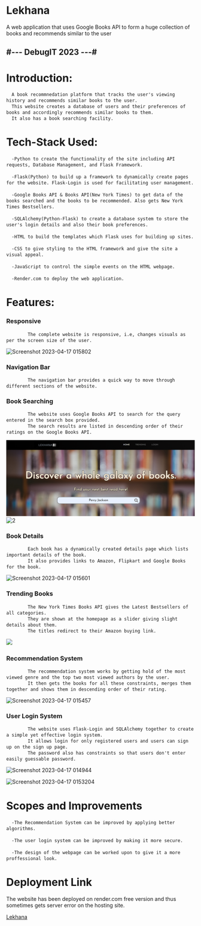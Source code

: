 # Lekhana
A web application that uses Google Books API to form a huge collection of books and recommends similar to the user

## #--- DebugIT 2023 ---#

# Introduction: 

      A book recommnedation platform that tracks the user's viewing history and recommends similar books to the user.
      This website creates a database of users and their preferences of books and accordingly recommends similar books to them.
      It also has a book searching facility.
      

# Tech-Stack Used:

      -Python to create the functionality of the site including API requests, Database Management, and Flask Framework.
      
      -Flask(Python) to build up a framework to dynamically create pages for the website. Flask-Login is used for facilitating user management.
      
      -Google Books API & Books API(New York Times) to get data of the books searched and the books to be recommended. Also gets New York Times Bestsellers.
      
      -SQLAlchemy(Python-Flask) to create a database system to store the user's login details and also their book preferences.
      
      -HTML to build the templates which Flask uses for building up sites.
      
      -CSS to give styling to the HTML framework and give the site a visual appeal.
      
      -JavaScript to control the simple events on the HTML webpage.
      
      -Render.com to deploy the web application.
      
# Features:

### Responsive
            The complete website is responsive, i.e, changes visuals as per the screen size of the user.
   ![Screenshot 2023-04-17 015802](https://user-images.githubusercontent.com/129510465/232340302-935305fb-4c77-4d44-9b32-d38a176627ff.png)

            
      
### Navigation Bar
            The navigation bar provides a quick way to move through different sections of the website.
         
### Book Searching
            The website uses Google Books API to search for the query entered in the search box provided.
            The search results are listed in descending order of their ratings on the Google Books API.
            
![Book Searching](1.png)
![2](https://user-images.githubusercontent.com/129510465/232339734-7313a8c5-7fb3-4af1-a910-ffe6f115a797.png)

          
### Book Details
            Each book has a dynamically created details page which lists important details of the book.
            It also provides links to Amazon, Flipkart and Google Books for the book.
            
   ![Screenshot 2023-04-17 015601](https://user-images.githubusercontent.com/129510465/232340209-b3f1e300-648b-49d2-9a4e-e5482bdbaed1.png)

            
            
            
            
### Trending Books
            The New York Times Books API gives the Latest Bestsellers of all categories.
            They are shown at the homepage as a slider giving slight details about them.
            The titles redirect to their Amazon buying link.
   ![](https://user-images.githubusercontent.com/129510465/232339741-d3d03dcf-9cf5-4838-b76d-c0f883cc633f.png)

            
### Recommendation System
            The recommendation system works by getting hold of the most viewed genre and the top two most viewed authors by the user.
            It then gets the books for all these constraints, merges them together and shows them in descending order of their rating.
             
   ![Screenshot 2023-04-17 015457](https://user-images.githubusercontent.com/129510465/232340141-3fbd7fbf-3a4b-44c6-bbb6-e0d39ddc1769.png)

            
            
### User Login System
            The website uses Flask-Login and SQLAlchemy together to create a simple yet effective login system.
            It allows login for only registered users and users can sign up on the sign up page.
            The password also has constraints so that users don't enter easily guessable password.
            
   ![Screenshot 2023-04-17 014944](https://user-images.githubusercontent.com/129510465/232339884-83a12200-ec28-4319-9503-212833fc320f.png)            

![Screenshot 2023-04-17 015320](https://user-images.githubusercontent.com/129510465/232340073-74067f31-a8cd-4736-8b16-f9cb4f2d4a34.png)4



# Scopes and Improvements
      
      -The Recommendation System can be improved by applying better algorithms.
      
      -The user login system can be improved by making it more secure.
      
      -The design of the webpage can be worked upon to give it a more proffessional look.
      

# Deployment Link

The website has been deployed on render.com free version and thus sometimes gets server error on the hosting site.

[Lekhana](https://lekhana.onrender.com/)
      

